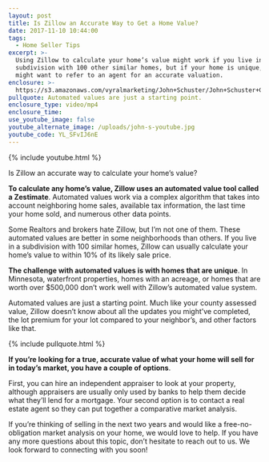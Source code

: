 ```yaml
---
layout: post
title: Is Zillow an Accurate Way to Get a Home Value?
date: 2017-11-10 10:44:00
tags:
  - Home Seller Tips
excerpt: >-
  Using Zillow to calculate your home’s value might work if you live in a
  subdivision with 100 other similar homes, but if your home is unique, you
  might want to refer to an agent for an accurate valuation.
enclosure: >-
  https://s3.amazonaws.com/vyralmarketing/John+Schuster/John+Schuster+Group-+Is+Zillow+an+Accurate+Way+to+Get+a+Home+Value%253F.mp4
pullquote: Automated values are just a starting point.
enclosure_type: video/mp4
enclosure_time:
use_youtube_image: false
youtube_alternate_image: /uploads/john-s-youtube.jpg
youtube_code: YL_SFvIJ6nE
---
```



{% include youtube.html %}

Is Zillow an accurate way to calculate your home’s value?

**To calculate any home’s value, Zillow uses an automated value tool called a Zestimate**. Automated values work via a complex algorithm that takes into account neighboring home sales, available tax information, the last time your home sold, and numerous other data points.

Some Realtors and brokers hate Zillow, but I’m not one of them. These automated values are better in some neighborhoods than others. If you live in a subdivision with 100 similar homes, Zillow can usually calculate your home’s value to within 10% of its likely sale price.

**The challenge with automated values is with homes that are unique**. In Minnesota, waterfront properties, homes with an acreage, or homes that are worth over $500,000 don’t work well with Zillow’s automated value system.

Automated values are just a starting point. Much like your county assessed value, Zillow doesn’t know about all the updates you might’ve completed, the lot premium for your lot compared to your neighbor’s, and other factors like that.

{% include pullquote.html %}

**If you’re looking for a true, accurate value of what your home will sell for in today’s market, you have a couple of options**.

First, you can hire an independent appraiser to look at your property, although appraisers are usually only used by banks to help them decide what they’ll lend for a mortgage. Your second option is to contact a real estate agent so they can put together a comparative market analysis.

If you’re thinking of selling in the next two years and would like a free-no-obligation market analysis on your home, we would love to help. If you have any more questions about this topic, don’t hesitate to reach out to us. We look forward to connecting with you soon!